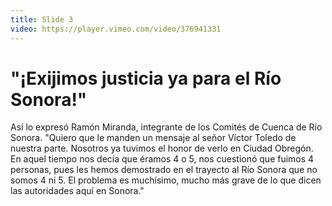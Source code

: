 ```yaml
---
title: Slide 3
video: https://player.vimeo.com/video/376941331
---
```


# "¡Exijimos justicia ya para el Río Sonora!"

Así lo expresó Ramón Miranda, integrante de los Comités de Cuenca de Río Sonora. "Quiero que le manden un mensaje al señor Víctor Toledo de nuestra parte. Nosotros ya tuvimos el honor de verlo en Ciudad Obregón. En aquel tiempo nos decía que éramos 4 o 5, nos cuestionó que fuimos 4 personas, pues les hemos demostrado en el trayecto al Río Sonora que no somos 4 ni 5. El problema es muchísimo, mucho más grave de lo que dicen las autoridades aquí en Sonora."
